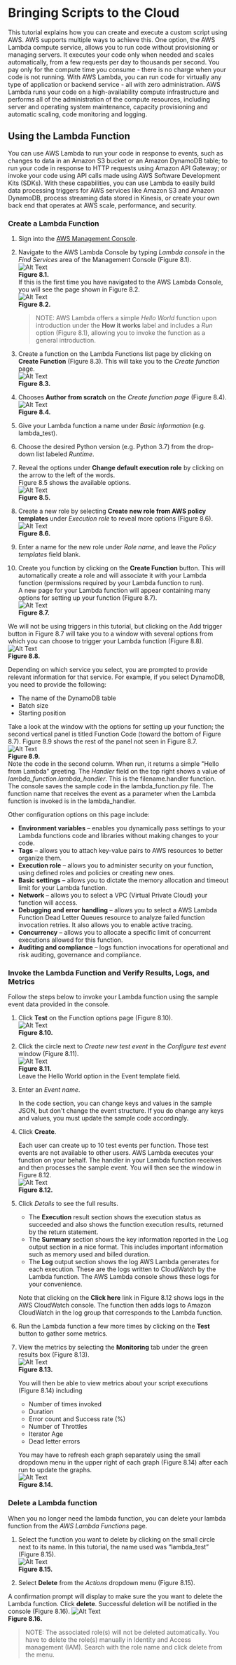 # Bringing Scripts to the Cloud

This tutorial explains how you can create and execute a custom script using AWS. AWS supports multiple ways to achieve this. One option, the AWS Lambda compute service, allows you to run code without provisioning or managing servers. It executes your code only when needed and scales automatically, from a few requests per day to thousands per second. You pay only for the compute time you consume - there is no charge when your code is not running. With AWS Lambda, you can run code for virtually any type of application or backend service - all with zero administration. AWS Lambda runs your code on a high-availability compute infrastructure and performs all of the administration of the compute resources, including server and operating system maintenance, capacity provisioning and automatic scaling, code monitoring and logging.  

## Using the Lambda Function

You can use AWS Lambda to run your code in response to events, such as changes to data in an Amazon S3 bucket or an Amazon DynamoDB table; to run your code in response to HTTP requests using Amazon API Gateway; or invoke your code using API calls made using AWS Software Development Kits (SDKs). With these capabilities, you can use Lambda to easily build data processing triggers for AWS services like Amazon S3 and Amazon DynamoDB, process streaming data stored in Kinesis, or create your own back end that operates at AWS scale, performance, and security.  

### Create a Lambda Function

1. Sign into the [AWS Management Console](https://signin.aws.amazon.com/signin?redirect_uri=https%3A%2F%2Fconsole.aws.amazon.com%2Fconsole%2Fhome%3Fstate%3DhashArgs%2523%26isauthcode%3Dtrue&client_id=arn%3Aaws%3Aiam%3A%3A015428540659%3Auser%2Fhomepage&forceMobileApp=0).  

2. Navigate to the AWS Lambda Console by typing *Lambda console* in the *Find Services* area of the Management Console (Figure 8.1).  
![Alt Text](img/08-Figure_01.png)  
**Figure 8.1.**  
If this is the first time you have navigated to the AWS Lambda Console, you will see the page shown in Figure 8.2.  
![Alt Text](img/08-Figure_02.png)  
**Figure 8.2.**  

    > NOTE: AWS Lambda offers a simple *Hello World* function upon introduction under the **How it works** label and includes a *Run* option (Figure 8.1), allowing you to invoke the function as a general introduction.  

3. Create a function on the Lambda Functions list page by clicking on **Create Function** (Figure 8.3). This will take you to the *Create function* page.  
![Alt Text](img/08-Figure_03.png)  
**Figure 8.3.**  

4. Chooses **Author from scratch** on the *Create function page* (Figure 8.4).  
![Alt Text](img/08-Figure_04.png)  
**Figure 8.4.**  

5. Give your Lambda function a name under *Basic information* (e.g. lambda_test).  

6. Choose the desired Python version (e.g. Python 3.7) from the drop-down list labeled *Runtime*.  

7. Reveal the options under **Change default execution role** by clicking on the arrow to the left of the words.  
Figure 8.5 shows the available options.  
![Alt Text](img/08-Figure_05.png)  
**Figure 8.5.**  

8. Create a new role by selecting **Create new role from AWS policy templates** under *Execution role* to reveal more options (Figure 8.6).  
![Alt Text](img/08-Figure_06.png)  
**Figure 8.6.**  

9. Enter a name for the new role under *Role name*, and leave the *Policy templates* field blank.  

10. Create you function by clicking on the **Create Function** button. This will automatically create a role and will associate it with your Lambda function (permissions required by your Lambda function to run).  
A new page for your Lambda function will appear containing many options for setting up your function (Figure 8.7).  
![Alt Text](img/08-Figure_07.png)  
**Figure 8.7.**  

We will not be using triggers in this tutorial, but clicking on the Add trigger button in Figure 8.7 will take you to a window with several options from which you can choose to trigger your Lambda function (Figure 8.8).  
![Alt Text](img/08-Figure_08.png)  
**Figure 8.8.**  

Depending on which service you select, you are prompted to provide relevant information for that service. For example, if you select DynamoDB, you need to provide the following:  

- The name of the DynamoDB table  
- Batch size  
- Starting position  

Take a look at the window with the options for setting up your function; the second vertical panel is titled Function Code (toward the bottom of Figure 8.7). Figure 8.9 shows the rest of the panel not seen in Figure 8.7.  
![Alt Text](img/08-Figure_09.png)  
**Figure 8.9.**  
Note the code in the second column. When run, it returns a simple "Hello from Lambda" greeting. The *Handler* field on the top right shows a value of *lambda_function.lambda_handler*. This is the filename.handler function. The console saves the sample code in the lambda_function.py file. The function name that receives the event as a parameter when the Lambda function is invoked is in the lambda_handler.  

Other configuration options on this page include:  

- **Environment variables** – enables you dynamically pass settings to your Lambda functions code and libraries without making changes to your code.  
- **Tags** – allows you to attach key-value pairs to AWS resources to better organize them.  
- **Execution role** – allows you to administer security on your function, using defined roles and policies or creating new ones.  
- **Basic settings** – allows you to dictate the memory allocation and timeout limit for your Lambda function.  
- **Network** – allows you to select a VPC (Virtual Private Cloud) your function will access.  
- **Debugging and error handling** – allows you to select a AWS Lambda Function Dead Letter Queues resource to analyze failed function invocation retries. It also allows you to enable active tracing.  
- **Concurrency** – allows you to allocate a specific limit of concurrent executions allowed for this function.  
- **Auditing and compliance** – logs function invocations for operational and risk auditing, governance and compliance.  

### Invoke the Lambda Function and Verify Results, Logs, and Metrics

Follow the steps below to invoke your Lambda function using the sample event data provided in the console.  

1. Click **Test** on the Function options page (Figure 8.10).  
![Alt Text](img/08-Figure_10.png)  
**Figure 8.10.**  

2. Click the circle next to *Create new test event* in the *Configure test event* window (Figure 8.11).  
![Alt Text](img/08-Figure_11.png)  
**Figure 8.11.**  
Leave the Hello World option in the Event template field.  

3. Enter an *Event name*.  

    In the code section, you can change keys and values in the sample JSON, but don't change the event structure. If you do change any keys and values, you must update the sample code accordingly.  

4. Click **Create**.  

    Each user can create up to 10 test events per function. Those test events are not available to other users. AWS Lambda executes your function on your behalf. The handler in your Lambda function receives and then processes the sample event. You will then see the window in Figure 8.12.  
    ![Alt Text](img/08-Figure_12.png)  
    **Figure 8.12.**  

5. Click *Details* to see the full results.  
    - The **Execution** result section shows the execution status as succeeded and also shows the function execution results, returned by the return statement.  
    - The **Summary** section shows the key information reported in the Log output section in a nice format. This includes important information such as memory used and billed duration.  
    - The **Log** output section shows the log AWS Lambda generates for each execution. These are the logs written to CloudWatch by the Lambda function. The AWS Lambda console shows these logs for your convenience.  

    Note that clicking on the **Click here** link in Figure 8.12 shows logs in the AWS CloudWatch console. The function then adds logs to Amazon CloudWatch in the log group that corresponds to the Lambda function.  

6. Run the Lambda function a few more times by clicking on the **Test** button to gather some metrics.  

7. View the metrics by selecting the **Monitoring** tab under the green results box (Figure 8.13).  
![Alt Text](img/08-Figure_13.png)  
**Figure 8.13.**  

    You will then be able to view metrics about your script executions (Figure 8.14) including  
    - Number of times invoked  
    - Duration  
    - Error count and Success rate (%)  
    - Number of Throttles  
    - Iterator Age  
    - Dead letter errors  

    You may have to refresh each graph separately using the small dropdown menu in the upper right of each graph (Figure 8.14) after each run to update the graphs.  
    ![Alt Text](img/08-Figure_14.png)  
    **Figure 8.14.**  

### Delete a Lambda function

When you no longer need the lambda function, you can delete your lambda function from the *AWS Lambda Functions* page.  

1. Select the function you want to delete by clicking on the small circle next to its name. In this tutorial, the name used was “lambda_test” (Figure 8.15).  
![Alt Text](img/08-Figure_15.png)  
**Figure 8.15.**  

2. Select **Delete** from the *Actions* dropdown menu (Figure 8.15).  

A confirmation prompt will display to make sure the you want to delete the Lambda function. Click **delete**. Successful deletion will be notified in the console (Figure 8.16).
![Alt Text](img/08-Figure_16.png)  
**Figure 8.16.**  

> NOTE: The associated role(s) will not be deleted automatically. You have to delete the role(s) manually in Identity and Access management (IAM). Search with the role name and click delete from the menu.